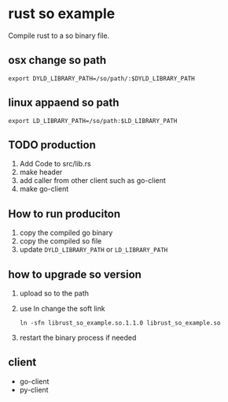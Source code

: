 # rust so example

Compile rust to a so binary file.

## osx change so path

```shell
export DYLD_LIBRARY_PATH=/so/path/:$DYLD_LIBRARY_PATH
```

## linux appaend so path

```shell
export LD_LIBRARY_PATH=/so/path:$LD_LIBRARY_PATH
```

## TODO production 

1. Add Code to src/lib.rs
2. make header
3. add caller from other client such as go-client 
4. make go-client 

## How to run produciton

1. copy the compiled go binary
2. copy the compiled so file
3. update `DYLD_LIBRARY_PATH` or `LD_LIBRARY_PATH`

## how to upgrade so version

1. upload so to the path
2. use ln change the soft link

    ```shell
    ln -sfn librust_so_example.so.1.1.0 librust_so_example.so
    ```

3. restart the binary process if needed

## client

- go-client
- py-client
